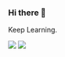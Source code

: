 <!--
**parkjaehak/parkjaehak** is a ✨ _special_ ✨ repository because its `README.md` (this file) appears on your GitHub profile.

Here are some ideas to get you started:

- 🔭 I’m currently working on ...
- 🌱 I’m currently learning ...
- 👯 I’m looking to collaborate on ...
- 🤔 I’m looking for help with ...
- 💬 Ask me about ...
- 📫 How to reach me: ...
- 😄 Pronouns: ...
- ⚡ Fun fact: ...
<img src="https://img.shields.io/badge/뱃지레이블-배경색?style=뱃지모양&logo=로고&logoColor=로고색상"/>
-->


### Hi there 👋
Keep Learning.


<a href="https://spring.io/projects/spring-boot" target="_blank"><img src="https://img.shields.io/badge/Spring-6DB33F?style=flat-square&logo=Spring&logoColor=white"/></a>
<a href="https://docs.oracle.com/en/java/javase/17/docs/api/index.html" target="_blank"><img src="https://img.shields.io/badge/Java-008FC7?style=flat-square&logo=Java&logoColor=white"/></a>



